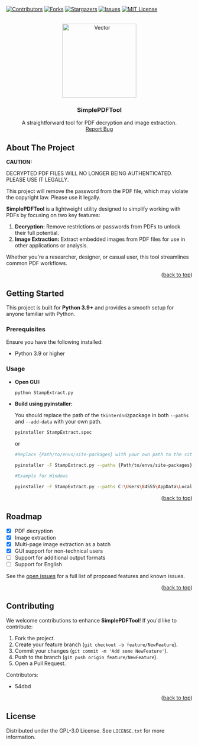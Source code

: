 <a name="readme-top"></a>

<!-- PROJECT SHIELDS -->
[![Contributors][contributors-shield]][contributors-url]
[![Forks][forks-shield]][forks-url]
[![Stargazers][stars-shield]][stars-url]
[![Issues][issues-shield]][issues-url]
[![MIT License][license-shield]][license-url]

<!-- PROJECT LOGO -->
<br />
<div align="center">
  <img src="https://i.ibb.co/ryJFvnN/PDFTool.png" alt="Vector" height="200"/>
  <h3 align="center">SimplePDFTool</h3>

  <p align="center">
    A straightforward tool for PDF decryption and image extraction.
    <br />
    <a href="https://github.com/54dbd/SimplePDFTool/issues">Report Bug</a>
  </p>
</div>

<!-- ABOUT THE PROJECT -->

## About The Project

**CAUTION:** 

DECRYPTED PDF FILES WILL NO LONGER BEING AUTHENTICATED. PLEASE USE IT LEGALLY.

This project will remove the password from the PDF file, which may violate the copyright law. Please use it legally.

**SimplePDFTool** is a lightweight utility designed to simplify working with PDFs by focusing on two key features:
1. **Decryption:** Remove restrictions or passwords from PDFs to unlock their full potential.
2. **Image Extraction:** Extract embedded images from PDF files for use in other applications or analysis.

Whether you're a researcher, designer, or casual user, this tool streamlines common PDF workflows.

<p align="right">(<a href="#readme-top">back to top</a>)</p>

<!-- GETTING STARTED -->

## Getting Started

This project is built for **Python 3.9+** and provides a smooth setup for anyone familiar with Python.

### Prerequisites

Ensure you have the following installed:
- Python 3.9 or higher


### Usage

- **Open GUI:**
   ```sh
   python StampExtract.py
   ```
   
   
- **Build using pyinstaller:**

    You should replace the path of the `tkinterdnd2`package in both `--paths` and `--add-data` with your own path.

   ```sh
   pyinstaller StampExtract.spec
   ```

   or 

    ```sh
    #Replace {Path/to/envs/site-packages} with your own path to the site-packages folder of your Python environment.

    pyinstaller -F StampExtract.py --paths {Path/to/envs/site-packages} --add-data "{Path/to/tkinterdnd2};tkinterdnd2" --hidden-import=tkinterdnd2 --clean --windowed

    #Example for Windows

    pyinstaller -F StampExtract.py --paths C:\Users\84555\AppData\Local\anaconda3\envs\pyinstaller\Lib\site-packages --add-data "C:\Users\84555\AppData\Local\anaconda3\envs\pyinstaller\Lib\site-packages\tkinterdnd2;tkinterdnd2" --hidden-import=tkinterdnd2 --clean --windowed
    ```

<p align="right">(<a href="#readme-top">back to top</a>)</p>

<!-- ROADMAP -->

## Roadmap

- [x] PDF decryption
- [x] Image extraction
- [x] Multi-page image extraction as a batch
- [x] GUI support for non-technical users
- [ ] Support for additional output formats
- [ ] Support for English

See the [open issues](https://github.com/54dbd/SimplePDFTool/issues) for a full list of proposed features and known issues.

<p align="right">(<a href="#readme-top">back to top</a>)</p>

<!-- CONTRIBUTING -->

## Contributing

We welcome contributions to enhance **SimplePDFTool**! If you'd like to contribute:
1. Fork the project.
2. Create your feature branch (`git checkout -b feature/NewFeature`).
3. Commit your changes (`git commit -m 'Add some NewFeature'`).
4. Push to the branch (`git push origin feature/NewFeature`).
5. Open a Pull Request.

Contributors:
- 54dbd

<p align="right">(<a href="#readme-top">back to top</a>)</p>

<!-- LICENSE -->

## License

Distributed under the GPL-3.0 License. See `LICENSE.txt` for more information.


[contributors-shield]: https://img.shields.io/github/contributors/54dbd/SimplePDFTool.svg?style=for-the-badge

[contributors-url]: https://github.com/54dbd/SimplePDFTool/graphs/contributors

[forks-shield]: https://img.shields.io/github/forks/54dbd/SimplePDFTool.svg?style=for-the-badge

[forks-url]: https://github.com/54dbd/SimplePDFTool/network/members

[stars-shield]: https://img.shields.io/github/stars/54dbd/SimplePDFTool.svg?style=for-the-badge

[stars-url]: https://github.com/54dbd/SimplePDFTool/stargazers

[issues-shield]: https://img.shields.io/github/issues/54dbd/SimplePDFTool.svg?style=for-the-badge

[issues-url]: https://github.com/54dbd/SimplePDFTool/issues

[license-shield]: https://img.shields.io/github/license/54dbd/SimplePDFTool.svg?style=for-the-badge

[license-url]: https://github.com/54dbd/SimplePDFTool/blob/master/LICENSE.txt

[patreon-shield]: https://img.shields.io/badge/-patreon-black.svg?style=for-the-badge&logo=patreon&colorB=555

[patreon-url]: https://patreon.com/ross376

